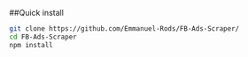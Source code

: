 ##Quick install
```bash
git clone https://github.com/Emmanuel-Rods/FB-Ads-Scraper/
cd FB-Ads-Scraper
npm install
```
